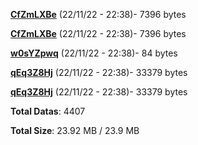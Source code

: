 [**CfZmLXBe**](/data/CfZmLXBe.txt) (22/11/22 - 22:38)- 7396 bytes

[**CfZmLXBe**](/data/CfZmLXBe.txt) (22/11/22 - 22:38)- 7396 bytes

[**w0sYZpwq**](/data/w0sYZpwq.txt) (22/11/22 - 22:38)- 84 bytes

[**qEq3Z8Hj**](/data/qEq3Z8Hj.txt) (22/11/22 - 22:38)- 33379 bytes

[**qEq3Z8Hj**](/data/qEq3Z8Hj.txt) (22/11/22 - 22:38)- 33379 bytes

**Total Datas**: 4407

**Total Size**: 23.92 MB / 23.9 MB